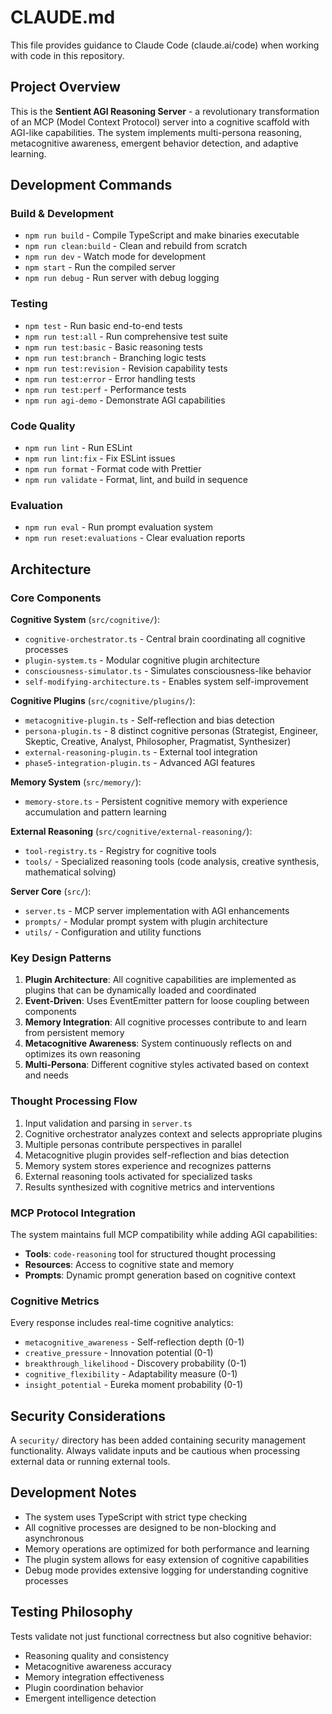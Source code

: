 # CLAUDE.md

This file provides guidance to Claude Code (claude.ai/code) when working with code in this repository.

## Project Overview

This is the **Sentient AGI Reasoning Server** - a revolutionary transformation of an MCP (Model Context Protocol) server into a cognitive scaffold with AGI-like capabilities. The system implements multi-persona reasoning, metacognitive awareness, emergent behavior detection, and adaptive learning.

## Development Commands

### Build & Development

- `npm run build` - Compile TypeScript and make binaries executable
- `npm run clean:build` - Clean and rebuild from scratch
- `npm run dev` - Watch mode for development
- `npm start` - Run the compiled server
- `npm run debug` - Run server with debug logging

### Testing

- `npm test` - Run basic end-to-end tests
- `npm run test:all` - Run comprehensive test suite
- `npm run test:basic` - Basic reasoning tests
- `npm run test:branch` - Branching logic tests
- `npm run test:revision` - Revision capability tests
- `npm run test:error` - Error handling tests
- `npm run test:perf` - Performance tests
- `npm run agi-demo` - Demonstrate AGI capabilities

### Code Quality

- `npm run lint` - Run ESLint
- `npm run lint:fix` - Fix ESLint issues
- `npm run format` - Format code with Prettier
- `npm run validate` - Format, lint, and build in sequence

### Evaluation

- `npm run eval` - Run prompt evaluation system
- `npm run reset:evaluations` - Clear evaluation reports

## Architecture

### Core Components

**Cognitive System** (`src/cognitive/`):

- `cognitive-orchestrator.ts` - Central brain coordinating all cognitive processes
- `plugin-system.ts` - Modular cognitive plugin architecture
- `consciousness-simulator.ts` - Simulates consciousness-like behavior
- `self-modifying-architecture.ts` - Enables system self-improvement

**Cognitive Plugins** (`src/cognitive/plugins/`):

- `metacognitive-plugin.ts` - Self-reflection and bias detection
- `persona-plugin.ts` - 8 distinct cognitive personas (Strategist, Engineer, Skeptic, Creative, Analyst, Philosopher, Pragmatist, Synthesizer)
- `external-reasoning-plugin.ts` - External tool integration
- `phase5-integration-plugin.ts` - Advanced AGI features

**Memory System** (`src/memory/`):

- `memory-store.ts` - Persistent cognitive memory with experience accumulation and pattern learning

**External Reasoning** (`src/cognitive/external-reasoning/`):

- `tool-registry.ts` - Registry for cognitive tools
- `tools/` - Specialized reasoning tools (code analysis, creative synthesis, mathematical solving)

**Server Core** (`src/`):

- `server.ts` - MCP server implementation with AGI enhancements
- `prompts/` - Modular prompt system with plugin architecture
- `utils/` - Configuration and utility functions

### Key Design Patterns

1. **Plugin Architecture**: All cognitive capabilities are implemented as plugins that can be dynamically loaded and coordinated
2. **Event-Driven**: Uses EventEmitter pattern for loose coupling between components
3. **Memory Integration**: All cognitive processes contribute to and learn from persistent memory
4. **Metacognitive Awareness**: System continuously reflects on and optimizes its own reasoning
5. **Multi-Persona**: Different cognitive styles activated based on context and needs

### Thought Processing Flow

1. Input validation and parsing in `server.ts`
2. Cognitive orchestrator analyzes context and selects appropriate plugins
3. Multiple personas contribute perspectives in parallel
4. Metacognitive plugin provides self-reflection and bias detection
5. Memory system stores experience and recognizes patterns
6. External reasoning tools activated for specialized tasks
7. Results synthesized with cognitive metrics and interventions

### MCP Protocol Integration

The system maintains full MCP compatibility while adding AGI capabilities:

- **Tools**: `code-reasoning` tool for structured thought processing
- **Resources**: Access to cognitive state and memory
- **Prompts**: Dynamic prompt generation based on cognitive context

### Cognitive Metrics

Every response includes real-time cognitive analytics:

- `metacognitive_awareness` - Self-reflection depth (0-1)
- `creative_pressure` - Innovation potential (0-1)
- `breakthrough_likelihood` - Discovery probability (0-1)
- `cognitive_flexibility` - Adaptability measure (0-1)
- `insight_potential` - Eureka moment probability (0-1)

## Security Considerations

A `security/` directory has been added containing security management functionality. Always validate inputs and be cautious when processing external data or running external tools.

## Development Notes

- The system uses TypeScript with strict type checking
- All cognitive processes are designed to be non-blocking and asynchronous
- Memory operations are optimized for both performance and learning
- The plugin system allows for easy extension of cognitive capabilities
- Debug mode provides extensive logging for understanding cognitive processes

## Testing Philosophy

Tests validate not just functional correctness but also cognitive behavior:

- Reasoning quality and consistency
- Metacognitive awareness accuracy
- Memory integration effectiveness
- Plugin coordination behavior
- Emergent intelligence detection
